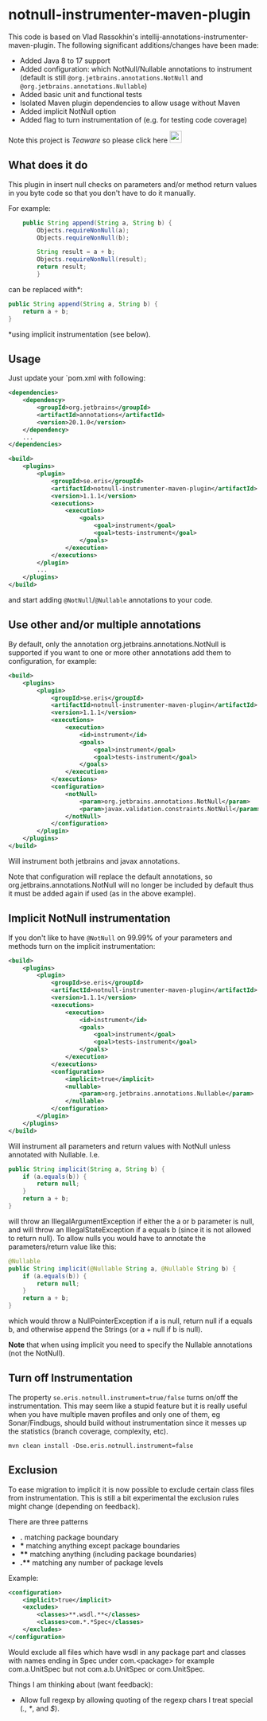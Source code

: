# notnull-instrumenter-maven-plugin

This code is based on Vlad Rassokhin's intellij-annotations-instrumenter-maven-plugin. The following
significant additions/changes have been made:

* Added Java 8 to 17 support
* Added configuration: which NotNull/Nullable annotations to instrument (default is still `@org.jetbrains.annotations.NotNull` and `@org.jetbrains.annotations.Nullable`)
* Added basic unit and functional tests
* Isolated Maven plugin dependencies to allow usage without Maven
* Added implicit NotNull option
* Added flag to turn instrumentation of (e.g. for testing code coverage)

Note this project is *Teaware* so please click here [<img src="https://github.com/osundblad/intellij-annotations-instrumenter-maven-plugin/blob/master/src/docs/images/tea.png?raw=true" width="24">](https://www.buymeacoffee.com/osundblad)

## What does it do

This plugin in insert null checks on parameters and/or method return values in you byte code so that you don't have to 
do it manually.

For example:
```java
    public String append(String a, String b) {
        Objects.requireNonNull(a);
        Objects.requireNonNull(b);

        String result = a + b;
        Objects.requireNonNull(result);
        return result;
        }
```
can be replaced with*:
```java
public String append(String a, String b) {
    return a + b;
}
```
*using implicit instrumentation (see below).


## Usage

Just update your `pom.xml with following: 
```xml
<dependencies>
    <dependency>
        <groupId>org.jetbrains</groupId>
        <artifactId>annotations</artifactId>
        <version>20.1.0</version>
    </dependency>
    ...
</dependencies>

<build>
    <plugins>
        <plugin>
            <groupId>se.eris</groupId>
            <artifactId>notnull-instrumenter-maven-plugin</artifactId>
            <version>1.1.1</version>
            <executions>
                <execution>
                    <goals>
                        <goal>instrument</goal>
                        <goal>tests-instrument</goal>
                    </goals>
                </execution>
            </executions>
        </plugin>
        ...
    </plugins>
</build>
```

and start adding `@NotNull`/`@Nullable` annotations to your code.


## Use other and/or multiple annotations

By default, only the annotation org.jetbrains.annotations.NotNull is supported if you
want to one or more other annotations add them to configuration, for example:
```xml
<build>
    <plugins>
        <plugin>
            <groupId>se.eris</groupId>
            <artifactId>notnull-instrumenter-maven-plugin</artifactId>
            <version>1.1.1</version>
            <executions>
                <execution>
                    <id>instrument</id>
                    <goals>
                        <goal>instrument</goal>
                        <goal>tests-instrument</goal>
                    </goals>
                </execution>
            </executions>
            <configuration>
                <notNull>
                    <param>org.jetbrains.annotations.NotNull</param>
                    <param>javax.validation.constraints.NotNull</param>
                </notNull>
            </configuration>
        </plugin>
    </plugins>
</build>
```

Will instrument both jetbrains and javax annotations.

Note that configuration will replace the default annotations, so org.jetbrains.annotations.NotNull will
no longer be included by default thus it must be added again if used (as in the above example).


## Implicit NotNull instrumentation

If you don't like to have `@NotNull` on 99.99% of your parameters and methods turn on the implicit instrumentation:
```xml
<build>
    <plugins>
        <plugin>
            <groupId>se.eris</groupId>
            <artifactId>notnull-instrumenter-maven-plugin</artifactId>
            <version>1.1.1</version>
            <executions>
                <execution>
                    <id>instrument</id>
                    <goals>
                        <goal>instrument</goal>
                        <goal>tests-instrument</goal>
                    </goals>
                </execution>
            </executions>
            <configuration>
                <implicit>true</implicit>
                <nullable>
                    <param>org.jetbrains.annotations.Nullable</param>
                </nullable>
            </configuration>
        </plugin>
    </plugins>
</build>
```

Will instrument all parameters and return values with NotNull unless annotated with Nullable. I.e.
```java
public String implicit(String a, String b) {
    if (a.equals(b)) {
        return null;
    }
    return a + b;
}
```

will throw an IllegalArgumentException if either the a or b parameter is null, and will throw an 
IllegalStateException if a equals b (since it is not allowed to return null). To allow nulls you would 
have to annotate the parameters/return value like this:

```java
@Nullable
public String implicit(@Nullable String a, @Nullable String b) {
    if (a.equals(b)) {
        return null;
    }
    return a + b;
}
```

which would throw a NullPointerException if a is null, return null if a equals b, and otherwise append the 
Strings (or a + null if b is null).

**Note** that when using implicit you need to specify the Nullable annotations (not the NotNull).


## Turn off Instrumentation

The property `se.eris.notnull.instrument=true/false` turns on/off the instrumentation. This may seem like a 
stupid feature but it is really useful when you have multiple maven profiles and only one of them, eg Sonar/Findbugs, 
should build without instrumentation since it messes up the statistics (branch coverage, complexity, etc).

`mvn clean install -Dse.eris.notnull.instrument=false`

## Exclusion

To ease migration to implicit it is now possible to exclude certain class files from instrumentation. This 
is still a bit experimental the exclusion rules might change (depending on feedback).

There are three patterns

* __.__  matching package boundary
* __\*__  matching anything except package boundaries
* __\*\*__  matching anything (including package boundaries)
* __.\*\*__  matching any number of package levels

Example:
```xml
<configuration>
    <implicit>true</implicit>
    <excludes>
        <classes>**.wsdl.**</classes>
        <classes>com.*.*Spec</classes>
    </excludes>
</configuration>
```

Would exclude all files which have wsdl in any package part and classes with names ending 
in Spec under com.&lt;package&gt; for example com.a.UnitSpec but not com.a.b.UnitSpec or 
com.UnitSpec.

Things I am thinking about (want feedback):

* Allow full regexp by allowing quoting of the regexp chars I treat special (_._, _*_, and _$_). 
